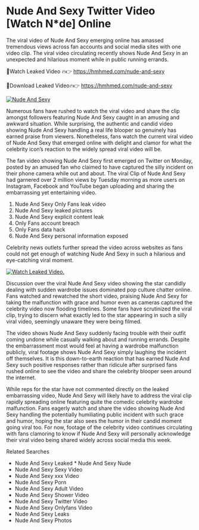 ﻿# Nude And Sexy Twitter Video [Watch N*de] Online

The viral video of ﻿Nude And Sexy emerging online has amassed tremendous views across fan accounts and social media sites with one video clip. The viral video circulating recently shows ﻿Nude And Sexy in an unexpected and hilarious moment while in public running errands. 

🔴Watch Leaked Video 🔥👉  https://hmhmed.com/nude-and-sexy 

🔴Download Leaked Video🔥👉  https://hmhmed.com/nude-and-sexy 

[![Nude And Sexy](https://i.imgur.com/dJHk4Zq.gif)](https://hmhmed.com/nude-and-sexy)

Numerous fans have rushed to watch the viral video and share the clip amongst followers featuring ﻿Nude And Sexy caught in an amusing and awkward situation. While surprising, the authentic and candid video showing ﻿Nude And Sexy handling a real life blooper so genuinely has earned praise from viewers. Nonetheless, fans watch the current viral video of ﻿Nude And Sexy that emerged online with delight and clamor for what the celebrity icon’s reaction to the widely spread viral video will be.

The fan video showing ﻿Nude And Sexy first emerged on Twitter on Monday, posted by an amused fan who claimed to have captured the silly incident on their phone camera while out and about. The viral Clip of ﻿Nude And Sexy had garnered over 2 million views by Tuesday morning as more users on Instagram, Facebook and YouTube began uploading and sharing the embarrassing yet entertaining video. 

1. ﻿Nude And Sexy Only Fans leak video
2. ﻿Nude And Sexy leaked pictures
3. ﻿Nude And Sexy explicit content leak
4. Only Fans account breach
5. Only Fans data hack
6. ﻿Nude And Sexy personal information exposed

Celebrity news outlets further spread the video across websites as fans could not get enough of watching ﻿Nude And Sexy in such a hilarious and eye-catching viral moment. 

[![Watch Leaked Video.](https://miro.medium.com/v2/resize:fit:828/format:webp/1*cilzJN44JGOrTw9NJCrNHA.gif "Watch Leaked Video")](https://hmhmed.com/nude-and-sexy)

Discussion over the viral ﻿Nude And Sexy video showing the star candidly dealing with sudden wardrobe issues dominated pop culture chatter online. Fans watched and rewatched the short video, praising ﻿Nude And Sexy for taking the malfunction with grace and humor even as cameras captured the celebrity video now flooding timelines. Some fans have scrutinized the viral clip, trying to discern what exactly led to the star appearing in such a silly viral video, seemingly unaware they were being filmed.

The video shows ﻿Nude And Sexy suddenly facing trouble with their outfit coming undone while casually walking about and running errands. Despite the embarrassment most would feel at having a wardrobe malfunction publicly, viral footage shows ﻿Nude And Sexy simply laughing the incident off themselves. It is this down-to-earth reaction that has earned ﻿Nude And Sexy such positive responses rather than ridicule after surprised fans rushed online to see the video and share the celebrity blooper seen around the internet.  

While reps for the star have not commented directly on the leaked embarrassing video, ﻿Nude And Sexy will likely have to address the viral clip rapidly spreading online featuring quite the comedic celebrity wardrobe malfunction. Fans eagerly watch and share the video showing ﻿Nude And Sexy handling the potentially humiliating public incident with such grace and humor, hoping the star also sees the humor in their candid moment going viral too. For now, footage of the celebrity video continues circulating with fans clamoring to know if ﻿Nude And Sexy will personally acknowledge their viral video being shared widely across social media this week.

Related Searches
* ﻿Nude And Sexy Leaked
﻿* Nude And Sexy Nude
* ﻿Nude And Sexy Sexy Video
* ﻿Nude And Sexy xxx Video
* ﻿Nude And Sexy Porn
* ﻿Nude And Sexy Adult Video
* ﻿Nude And Sexy Shower Video
* ﻿Nude And Sexy Twitter Video
* ﻿Nude And Sexy Onlyfans Video
* ﻿Nude And Sexy Leaks
* ﻿Nude And Sexy Photos